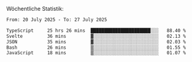 
Wöchentliche Statistik:
<!--START_SECTION:waka-->

```txt
From: 20 July 2025 - To: 27 July 2025

TypeScript     25 hrs 26 mins  ██████████████████████░░░   88.40 %
Svelte         36 mins         ▓░░░░░░░░░░░░░░░░░░░░░░░░   02.13 %
JSON           35 mins         ▓░░░░░░░░░░░░░░░░░░░░░░░░   02.03 %
Bash           26 mins         ▒░░░░░░░░░░░░░░░░░░░░░░░░   01.55 %
JavaScript     18 mins         ▒░░░░░░░░░░░░░░░░░░░░░░░░   01.07 %
```

<!--END_SECTION:waka-->
